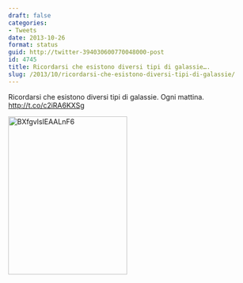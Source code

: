 ```yaml
---
draft: false
categories:
- Tweets
date: 2013-10-26
format: status
guid: http://twitter-394030600770048000-post
id: 4745
title: Ricordarsi che esistono diversi tipi di galassie….
slug: /2013/10/ricordarsi-che-esistono-diversi-tipi-di-galassie/
---
```


Ricordarsi che esistono diversi tipi di galassie. Ogni mattina. http://t.co/c2iRA6KXSg

<img width="240" height="320" src="http://stefanocecere.com/wp-content/uploads/sites/3/2013/10/BXfgvlsIEAALnF6-240x320.jpg" class="attachment-medium" alt="BXfgvlsIEAALnF6" />